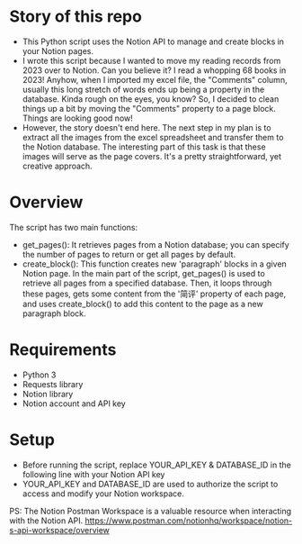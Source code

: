 # Story of this repo
- This Python script uses the Notion API to manage and create blocks in your Notion pages.
- I wrote this script because I wanted to move my reading records from 2023 over to Notion. Can you believe it? I read a whopping 68 books in 2023! 
Anyhow, when I imported my excel file, the "Comments" column, usually this long stretch of words ends up being a property in the database. Kinda rough on the eyes, you know? So, I decided to clean things up a bit by moving the "Comments" property to a page block. Things are looking good now!
- However, the story doesn't end here. The next step in my plan is to extract all the images from the excel spreadsheet and transfer them to the Notion database. The interesting part of this task is that these images will serve as the page covers. It's a pretty straightforward, yet creative approach.
# Overview
The script has two main functions:
- get_pages(): It retrieves pages from a Notion database; you can specify the number of pages to return or get all pages by default.
- create_block(): This function creates new 'paragraph' blocks in a given Notion page.
In the main part of the script, get_pages() is used to retrieve all pages from a specified database. Then, it loops through these pages, gets some content from the '简评' property of each page, and uses create_block() to add this content to the page as a new paragraph block.
# Requirements
- Python 3
- Requests library
- Notion library
- Notion account and API key
# Setup
- Before running the script, replace YOUR_API_KEY & DATABASE_ID in the following line with your Notion API key
- YOUR_API_KEY and DATABASE_ID are used to authorize the script to access and modify your Notion workspace.

PS: The Notion Postman Workspace is a valuable resource when interacting with the Notion API.
https://www.postman.com/notionhq/workspace/notion-s-api-workspace/overview
